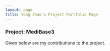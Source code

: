 ```yaml
---
layout: page
title: Yong Zhuo's Project Portfolio Page
---
```


### Project: MediBase3

Given below are my contributions to the project.

